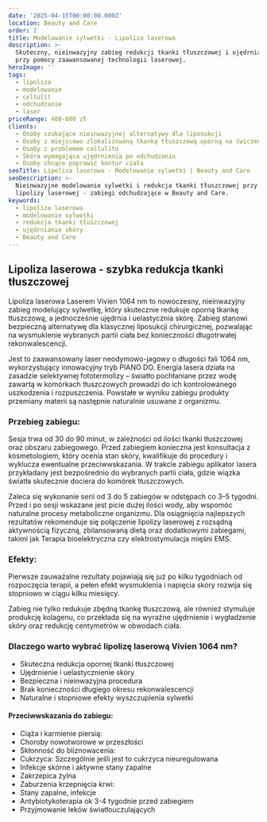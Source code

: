 ```yaml
---
date: '2025-04-15T00:00:00.000Z'
location: Beauty and Care
order: 2
title: Modelowanie sylwetki - Lipoliza laserowa
description: >-
  Skuteczny, nieinwazyjny zabieg redukcji tkanki tłuszczowej i ujędrniania skóry
  przy pomocy zaawansowanej technologii laserowej.
heroImage: ''
tags:
  - lipoliza
  - modelowanie
  - cellulit
  - odchudzanie
  - laser
priceRange: 400-800 zł
clients:
  - Osoby szukające nieinwazyjnej alternatywy dla liposukcji
  - Osoby z miejscowo zlokalizowaną tkanką tłuszczową oporną na ćwiczenia
  - Osoby z problemem cellulitu
  - Skóra wymagająca ujędrnienia po odchudzaniu
  - Osoby chcące poprawić kontur ciała
seoTitle: Lipoliza laserowa - Modelowanie sylwetki | Beauty and Care
seoDescription: >-
  Nieinwazyjne modelowanie sylwetki i redukcja tkanki tłuszczowej przy pomocy
  lipolizy laserowej - zabiegi odchudzające w Beauty and Care.
keywords:
  - lipoliza laserowa
  - modelowanie sylwetki
  - redukcja tkanki tłuszczowej
  - ujędrnianie skóry
  - Beauty and Care
---
```


## Lipoliza laserowa - szybka redukcja tkanki tłuszczowej

Lipoliza laserowa Laserem Vivien 1064 nm to nowoczesny, nieinwazyjny zabieg modelujący sylwetkę, który skutecznie redukuje oporną tkankę tłuszczową, a jednocześnie ujędrnia i uelastycznia skórę. Zabieg stanowi bezpieczną alternatywę dla klasycznej liposukcji chirurgicznej, pozwalając na wysmuklenie wybranych partii ciała bez konieczności długotrwałej rekonwalescencji.

Jest to zaawansowany laser neodymowo-jagowy o długości fali 1064 nm, wykorzystujący innowacyjny tryb PIANO DO. Energia lasera działa na zasadzie selektywnej fototermolizy – światło pochłaniane przez wodę zawartą w komórkach tłuszczowych prowadzi do ich kontrolowanego uszkodzenia i rozpuszczenia. Powstałe w wyniku zabiegu produkty przemiany materii są następnie naturalnie usuwane z organizmu.

### Przebieg zabiegu:

Sesja trwa od 30 do 90 minut, w zależności od ilości tkanki tłuszczowej oraz obszaru zabiegowego. Przed zabiegiem konieczna jest konsultacja z kosmetologiem, który ocenia stan skóry, kwalifikuje do procedury i wyklucza ewentualne przeciwwskazania. W trakcie zabiegu aplikator lasera przykładany jest bezpośrednio do wybranych partii ciała, gdzie wiązka światła skutecznie dociera do komórek tłuszczowych.

Zaleca się wykonanie serii od 3 do 5 zabiegów w odstępach co 3–5 tygodni. Przed i po sesji wskazane jest picie dużej ilości wody, aby wspomóc naturalne procesy metaboliczne organizmu. Dla osiągnięcia najlepszych rezultatów rekomenduje się połączenie lipolizy laserowej z rozsądną aktywnością fizyczną, zbilansowaną dietą oraz dodatkowymi zabiegami, takimi jak Terapia bioelektryczna czy elektrostymulacja mięśni EMS.

### Efekty:

Pierwsze zauważalne rezultaty pojawiają się już po kilku tygodniach od rozpoczęcia terapii, a pełen efekt wysmuklenia i napięcia skóry rozwija się stopniowo w ciągu kilku miesięcy.

Zabieg nie tylko redukuje zbędną tkankę tłuszczową, ale również stymuluje produkcję kolagenu, co przekłada się na wyraźne ujędrnienie i wygładzenie skóry oraz redukcję centymetrów w obwodach ciała.

### Dlaczego warto wybrać lipolizę laserową Vivien 1064 nm?

* Skuteczna redukcja opornej tkanki tłuszczowej
* Ujędrnienie i uelastycznienie skóry
* Bezpieczna i nieinwazyjna procedura
* Brak konieczności długiego okresu rekonwalescencji
* Naturalne i stopniowe efekty wyszczuplenia sylwetki

#### Przeciwwskazania do zabiegu:

* Ciąża i karmienie piersią:
* Choroby nowotworowe w przeszłości
* Skłonność do bliznowacenia:
* Cukrzyca: Szczególnie jeśli jest to cukrzyca nieuregulowana
* Infekcje skórne i aktywne stany zapalne
* Zakrzepica żylna
* Zaburzenia krzepnięcia krwi:
* Stany zapalne, infekcje
* Antybiotykoterapia ok 3-4 tygodnie przed zabiegiem
* Przyjmowanie leków światłouczulających
